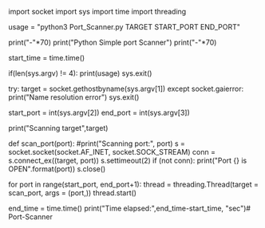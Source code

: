 import socket
import sys
import time
import threading

usage = "python3 Port_Scanner.py TARGET START_PORT END_PORT"

print("-"*70)
print("Python Simple port Scanner")
print("-"*70)

start_time = time.time()

if(len(sys.argv) != 4):
    print(usage)
    sys.exit()

try:
    target = socket.gethostbyname(sys.argv[1])
except socket.gaierror:
    print("Name resolution error")
    sys.exit()

start_port = int(sys.argv[2])
end_port = int(sys.argv[3])

print("Scanning target",target)

def scan_port(port):
    #print("Scanning port:", port)
    s = socket.socket(socket.AF_INET, socket.SOCK_STREAM)
    conn = s.connect_ex((target, port))
    s.settimeout(2)
    if (not conn):
        print("Port {} is OPEN".format(port))
    s.close()

for port in range(start_port, end_port+1):
    thread = threading.Thread(target = scan_port, args = (port,))
    thread.start()

end_time = time.time()
print("Time elapsed:",end_time-start_time, "sec")# Port-Scanner
